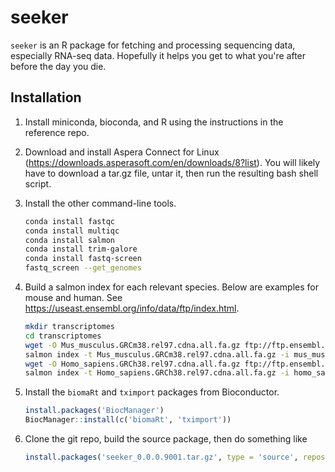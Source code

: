 # seeker
`seeker` is an R package for fetching and processing sequencing data, especially RNA-seq data. Hopefully it helps you get to what you're after before the day you die.

## Installation

1. Install miniconda, bioconda, and R using the instructions in the reference repo.

1. Download and install Aspera Connect for Linux (https://downloads.asperasoft.com/en/downloads/8?list). You will likely have to download a tar.gz file, untar it, then run the resulting bash shell script.

1. Install the other command-line tools.
    ```bash
    conda install fastqc
    conda install multiqc
    conda install salmon
    conda install trim-galore
    conda install fastq-screen
    fastq_screen --get_genomes
    ```

1. Build a salmon index for each relevant species. Below are examples for mouse and human. See https://useast.ensembl.org/info/data/ftp/index.html.
    ```bash
    mkdir transcriptomes
    cd transcriptomes
    wget -O Mus_musculus.GRCm38.rel97.cdna.all.fa.gz ftp://ftp.ensembl.org/pub/release-97/fasta/mus_musculus/cdna/Mus_musculus.GRCm38.cdna.all.fa.gz
    salmon index -t Mus_musculus.GRCm38.rel97.cdna.all.fa.gz -i mus_musculus_transcripts
    wget -O Homo_sapiens.GRCh38.rel97.cdna.all.fa.gz ftp://ftp.ensembl.org/pub/release-97/fasta/homo_sapiens/cdna/Homo_sapiens.GRCh38.cdna.all.fa.gz
    salmon index -t Homo_sapiens.GRCh38.rel97.cdna.all.fa.gz -i homo_sapiens_transcripts
    ```

1. Install the `biomaRt` and `tximport` packages from Bioconductor.
    ```r
    install.packages('BiocManager')
    BiocManager::install(c('biomaRt', 'tximport'))
    ```

1. Clone the git repo, build the source package, then do something like
    ```r
    install.packages('seeker_0.0.0.9001.tar.gz', type = 'source', repos = NULL)
    ```
